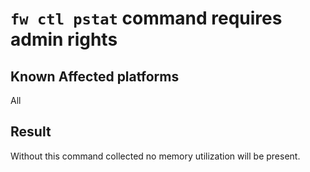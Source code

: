 # `fw ctl pstat` command requires admin rights

## Known Affected platforms

All

## Result

Without this command collected no memory utilization will be present.
